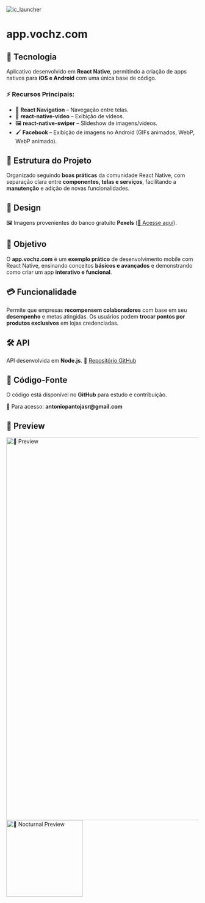 ![ic_launcher](https://github.com/user-attachments/assets/c0b76993-51ca-4932-9b28-238a1a1fc799)
<h1>app.vochz.com</h1>

<h2>📌 Tecnologia</h2>
<p>Aplicativo desenvolvido em <strong>React Native</strong>, permitindo a criação de apps nativos para <strong>iOS e Android</strong> com uma única base de código.</p>

<h3>⚡ Recursos Principais:</h3>
<ul>
    <li>📱 <strong>React Navigation</strong> – Navegação entre telas.</li>
    <li>🎥 <strong>react-native-video</strong> – Exibição de vídeos.</li>
    <li>🖼️ <strong>react-native-swiper</strong> – Slideshow de imagens/vídeos.</li>
    <li>🖌️ <strong>Facebook </strong> – Exibição de imagens no Android (GIFs animados, WebP, WebP animado).</li>
</ul>

<h2>📂 Estrutura do Projeto</h2>
<p>Organizado seguindo <strong>boas práticas</strong> da comunidade React Native, com separação clara entre <strong>componentes, telas e serviços</strong>, facilitando a <strong>manutenção</strong> e adição de novas funcionalidades.</p>

<h2>🎨 Design</h2>
<p>🖼️ Imagens provenientes do banco gratuito <strong>Pexels</strong> (<a href="https://images.pexels.com">🔗 Acesse aqui</a>).</p>

<h2>🌟 Objetivo</h2>
<p>O <strong>app.vochz.com</strong> é um <strong>exemplo prático</strong> de desenvolvimento mobile com React Native, ensinando conceitos <strong>básicos e avançados</strong> e demonstrando como criar um app <strong>interativo e funcional</strong>.</p>

<h2>💳 Funcionalidade</h2>
<p>Permite que empresas <strong>recompensem colaboradores</strong> com base em seu <strong>desempenho</strong> e metas atingidas. Os usuários podem <strong>trocar pontos por produtos exclusivos</strong> em lojas credenciadas.</p>

<h2>🛠 API</h2>
<p>API desenvolvida em <strong>Node.js</strong>. 🔗 <a href="">Repositório GitHub</a></p>

<h2>📜 Código-Fonte</h2>
<p>O código está disponível no <strong>GitHub</strong> para estudo e contribuição.</p>
<p>📩 Para acesso: <strong>antoniopantojasr@gmail.com</strong></p>

<h2>📸 Preview</h2>
<img src="https://github.com/user-attachments/assets/5ad6d595-e2e9-47d0-b076-69b8161de81b" alt="📱 Preview" width="1000">

<img src="https://github.com/antoniopantoja/antoniopantoja/blob/main/assets/app.vochz.gif" alt="🌙 Nocturnal Preview" width="200">
